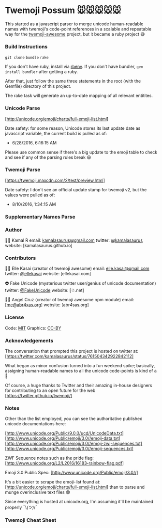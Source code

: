 # Twemoji Possum 🐭🐭🐭🐭🐭

This started as a javascript parser to merge unicode human-readable
names with twemoji's code-point references in a scalable and repeatable
way for the [twemoji-awesome](http://ellekasai.github.io/twemoji-awesome/) project, but it became a ruby project 😅

### Build Instructions

`git clone`
`bundle`
`rake`

If you don't have ruby, install via [rbenv](https://github.com/rbenv/rbenv#homebrew-on-mac-os-x).
If you don't have bundler, `gem install bundler` after getting a ruby.

After that, just follow the same three statements in the root (with the
Gemfile) directory of this project.

The rake task will generate an up-to-date mapping of all relevant
entitites.

### Unicode Parse

[http://unicode.org/emoji/charts/full-emoji-list.html]

Date safety: for some reason, Unicode stores its last update date as
javascript variable, the current build is pulled as of:

- 6/28/2016, 6:16:15 AM

Please use common sense if there's a big update to the emoji table to
check and see if any of the parsing rules break 😃

### Twemoji Parse

[https://twemoji.maxcdn.com/2/test/preview.html]

Date safety: I don't see an official update stamp for twemoji v2, but
the values were pulled as of:

- 8/10/2016, 1:34:15 AM

### Supplementary Names Parse

### Author

👳🏾 Kamal R
email: kamalasaurus@gmail.com
twitter: [@kamalasaurus](https://twitter.com/kamalasaurus)
website: [kamalasaurus.github.io]

### Contributors

👩🏻 Elle Kasai (creator of twemoji awesome)
email: elle.kasai@gmail.com
twitter: [@ellekasai](https://twitter.com/ellekasai)
website: [ellekasai.com]

👽 Fake Unicode (mysterious twitter user/genius of unicode documentation)
twitter: [@FakeUnicode](https://twitter.com/FakeUnicode)
website: [☃.net]

👨🏽 Angel Cruz (creator of twemoji awesome npm module)
email: [me@abr4xas.org]
website: [abr4sas.org]

### License

Code: [MIT](https://opensource.org/licenses/MIT)
Graphics: [CC-BY](https://creativecommons.org/licenses/by/4.0/)

### Acknowledgements

The conversation that prompted this project is hosted on twitter at:
[https://twitter.com/kamalasaurus/status/761504342922842112]

What began as minor confusion turned into a fun weekend spike; basically,
assigning human-readable names to all the unicode code-points is kind of
a 🐻

Of course, a huge thanks to Twitter and their amazing in-house designers
for contributing to an open future for the web
[https://twitter.github.io/twemoji/]

### Notes

Other than the list employed, you can see the authoritative published
unicode documentations here:

[http://www.unicode.org/Public/9.0.0/ucd/UnicodeData.txt]
[http://www.unicode.org/Public/emoji/3.0//emoji-data.txt]
[http://www.unicode.org/Public/emoji/3.0//emoji-zwj-sequences.txt]
[http://www.unicode.org/Public/emoji/3.0//emoji-sequences.txt]

ZWF Sequence notes such as the pride flag:
[http://www.unicode.org/L2/L2016/16183-rainbow-flag.pdf]

Emoji 3.0 Public Spec:
[http://www.unicode.org/Public/emoji/3.0//]

It's a bit easier to scrape the emoji-list found at:
[http://unicode.org/emoji/charts/full-emoji-list.html]
than to parse and munge overinclusive text files 😅

Since everything is hosted at unicode.org, I'm assuming it'll be
maintained properly ¯\\_(ツ)_/¯

### Twemoji Cheat Sheet

